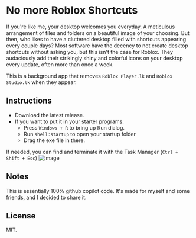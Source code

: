 # No more Roblox Shortcuts
If you're like me, your desktop welcomes you everyday. A meticulous arrangement of files and folders on a beautiful image of your choosing. But then, who likes to have a cluttered desktop filled with shortcuts appearing every couple days? Most software have the decency to not create desktop shortcuts without asking you, but this isn't the case for Roblox. They audaciously add their strikingly shiny and colorful icons on your desktop every update, often more than once a week.

This is a background app that removes `Roblox Player.lk` and `Roblox Studio.lk` when they appear.

## Instructions
- Download the latest release.
- If you want to put it in your starter programs:
  - Press `Windows + R` to bring up Run dialog.
  - Run `shell:startup` to open your startup folder
  - Drag the exe file in there.

If needed, you can find and terminate it with the Task Manager (`Ctrl + Shift + Esc`)
![image](https://github.com/emiletrep/RobloxShortcutRemover/assets/7410720/e49916d9-7b73-492a-85cf-3c93979fa433)

## Notes
This is essentially 100% github copilot code. It's made for myself and some friends, and I decided to share it.

## License
MIT.
